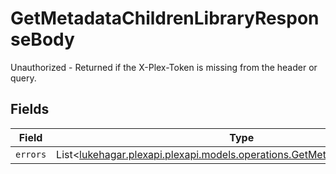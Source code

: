 # GetMetadataChildrenLibraryResponseBody

Unauthorized - Returned if the X-Plex-Token is missing from the header or query.


## Fields

| Field                                                                                                                               | Type                                                                                                                                | Required                                                                                                                            | Description                                                                                                                         |
| ----------------------------------------------------------------------------------------------------------------------------------- | ----------------------------------------------------------------------------------------------------------------------------------- | ----------------------------------------------------------------------------------------------------------------------------------- | ----------------------------------------------------------------------------------------------------------------------------------- |
| `errors`                                                                                                                            | List<[lukehagar.plexapi.plexapi.models.operations.GetMetadataChildrenErrors](../../models/operations/GetMetadataChildrenErrors.md)> | :heavy_minus_sign:                                                                                                                  | N/A                                                                                                                                 |